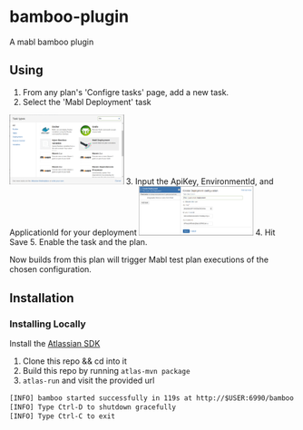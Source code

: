 # bamboo-plugin
A mabl bamboo plugin

## Using
1. From any plan's 'Configre tasks' page, add a new task.
2. Select the 'Mabl Deployment' task
<img src="https://github.com/mablhq/bamboo-plugin/raw/master/src/main/resources/images/BambooTaskSelectionV1.png" alt="Select Mabl Deployment" width="40%"/>
3. Input the ApiKey, EnvironmentId, and ApplicationId for your deployment
<img src="https://github.com/mablhq/bamboo-plugin/raw/master/src/main/resources/images/BambooTaskConfigurationV1.png" alt="Input Configuration" width="40%"/>
4. Hit Save
5. Enable the task and the plan.

Now builds from this plan will trigger Mabl test plan executions of the chosen configuration.

## Installation

### Installing Locally
Install the [Atlassian SDK](https://developer.atlassian.com/server/framework/atlassian-sdk/set-up-the-atlassian-plugin-sdk-and-build-a-project/)
1. Clone this repo && cd into it
2. Build this repo by running `atlas-mvn package`
3. `atlas-run` and visit the provided url
  ```
  [INFO] bamboo started successfully in 119s at http://$USER:6990/bamboo
  [INFO] Type Ctrl-D to shutdown gracefully
  [INFO] Type Ctrl-C to exit
  ```
